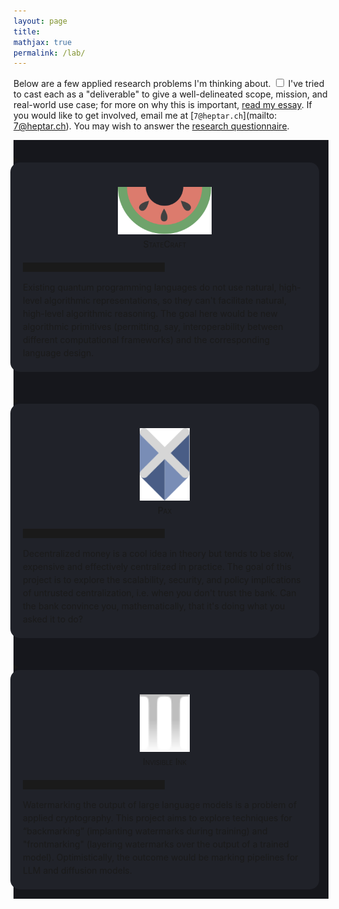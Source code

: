 ```yaml
---
layout: page
title:
mathjax: true
permalink: /lab/
---
```


Below are a few applied research problems I'm thinking about.<label for="sn-1"
       class="margin-toggle sidenote-number">
</label>
<input type="checkbox"
       id="sn-1"
       class="margin-toggle"/>
	   <span class="sidenote">
I've tried to cast each as a "deliverable" to give a well-delineated scope, mission, and
real-world use case; for more on why this is important,
[read my essay](/bell).
	   </span>
If you would like to get involved, email me at [`7@heptar.ch`](mailto:
7@heptar.ch).
You may wish to answer the [research questionnaire](questions).

<div style="background-color: #16171c ; padding: 20px 20px 20px 0px; border: 0px solid
grey; line-height:1.5">
<details>
  <summary>
<div style="background-color: #202229 ; padding: 20px; margin:-5px; border: 0px solid
grey; line-height:1.5; border-radius: 15px">
<figure>
    <div style="text-align:center; padding: 5px"><img src
    ="/img/logos/statecraft.svg" width="150px"/><br>
<span style="font-variant: small-caps">StateCraft</span>
	</div>
	</figure>
<hr style="width:50%;height:15px">
Existing quantum
programming languages do not use natural, high-level
algorithmic representations, so they can't facilitate natural,
high-level algorithmic reasoning. The goal here would be new
algorithmic primitives (permitting, say, interoperability between different
computational frameworks) and the corresponding language design.
</div>
  </summary>
  <p>
<span style="font-variant: small-caps">Background</span> 
<hr style="width:50%; margin-left:0px;height:15px">
To do.
  </p>
</details>
</div>

<div style="background-color: #16171c ; padding: 20px 20px 20px 0px; border: 0px solid
grey; line-height:1.5">
<details>
  <summary>
<div style="background-color: #202229 ; padding: 20px; margin:-5px; border: 0px solid
grey; line-height:1.5; border-radius: 15px">
<figure>
    <div style="text-align:center; padding: 5px"><img src
    ="/img/logos/pax.svg" width="80px"/><br>
<span style="font-variant: small-caps">Paχ</span>
	</div>
	</figure>
<hr style="width:50%;height:15px">
Decentralized money
is a cool idea in theory but tends to be slow, expensive and effectively
centralized in practice. The goal of this project is to explore the scalability, security,
and policy implications of untrusted centralization, i.e. when you don't
trust the bank. Can the bank convince you, mathematically, that it's
doing what you asked it to do?
</div>
  </summary>
  <p>
To do.
  </p>
</details>
</div>

<div style="background-color: #16171c ; padding: 20px 20px 20px 0px; border: 0px solid
grey; line-height:1.5">
<details>
  <summary>
<div style="background-color: #202229 ; padding: 20px; margin:-5px; border: 0px solid
grey; line-height:1.5; border-radius: 15px">
<figure>
    <div style="text-align:center; padding: 5px"><img src
    ="/img/logos/ink.svg" width="80px"/><br>
<span style="font-variant: small-caps">Invisible Ink</span>
	</div>
	</figure>
	<hr style="width:50%;height:15px">
Watermarking the
output of large language models is a problem of applied
cryptography. This project aims to explore techniques for
“backmarking” (implanting watermarks during training) and "frontmarking"
(layering watermarks over the output of a trained model). Optimistically, the outcome would be marking pipelines for LLM and diffusion models.
</div>
  </summary>
  <p>
To do.
  </p>
</details>
</div>

<!-- <div style="background-color: #16171c ; padding: 20px 20px 20px 0px; border: 0px solid
grey; line-height:1.5">
<details>
  <summary>
<div style="background-color: #202229 ; padding: 20px; margin:-5px; border: 0px solid
grey; line-height:1.5; border-radius: 15px">
<figure>
    <div style="text-align:center; padding: 5px"><img src
    ="/img/logos/ink.svg" width="80px"/><br>
<span style="font-variant: small-caps">ETHer</span>
	</div>
	</figure>
	<hr style="width:50%;height:15px">

The Eigenstate Thermalization Hypothesis (ETH) gives a recipe for quantum chaos in pure
states. By extending to higher moments via free cumulants, one can
rigorously connect the ETH to a different sort of quantum randomness
called pseudorandomness. A project to determine connection to
causality, AdS/CFT, and possibly quantum money.
</div>
  </summary>
  <p>
To do.
  </p>
</details>
</div> -->
